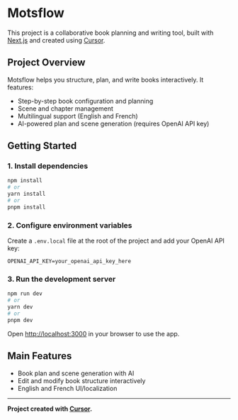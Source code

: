 # Motsflow

This project is a collaborative book planning and writing tool, built with [Next.js](https://nextjs.org) and created using [Cursor](https://www.cursor.so/).

## Project Overview

Motsflow helps you structure, plan, and write books interactively. It features:
- Step-by-step book configuration and planning
- Scene and chapter management
- Multilingual support (English and French)
- AI-powered plan and scene generation (requires OpenAI API key)

## Getting Started

### 1. Install dependencies

```bash
npm install
# or
yarn install
# or
pnpm install
```

### 2. Configure environment variables

Create a `.env.local` file at the root of the project and add your OpenAI API key:

```
OPENAI_API_KEY=your_openai_api_key_here
```

### 3. Run the development server

```bash
npm run dev
# or
yarn dev
# or
pnpm dev
```

Open [http://localhost:3000](http://localhost:3000) in your browser to use the app.

## Main Features
- Book plan and scene generation with AI
- Edit and modify book structure interactively
- English and French UI/localization

---

**Project created with [Cursor](https://www.cursor.so/).**

